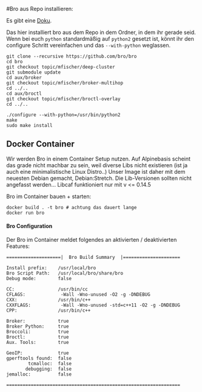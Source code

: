 #Bro aus Repo installieren:

Es gibt eine [Doku](https://www.bro.org/development/projects/deep-cluster.html).

Das hier installiert bro aus dem Repo in dem Ordner, in dem ihr gerade seid. Wenn bei euch ```python``` standardmäßig auf ```python2``` gesetzt ist, könnt ihr den configure Schritt vereinfachen und das ```--with-python``` weglassen.

~~~~
git clone --recursive https://github.com/bro/bro
cd bro
git checkout topic/mfischer/deep-cluster
git submodule update
cd aux/broker
git checkout topic/mfischer/broker-multihop
cd ../..
cd aux/broctl
git checkout topic/mfischer/broctl-overlay
cd ../..

./configure --with-python=/usr/bin/python2
make
sudo make install
~~~~

## Docker Container

Wir werden Bro in einem Container Setup nutzen. Auf Alpinebasis scheint das grade nicht machbar zu sein, weil diverse Libs nicht existieren (ist ja auch eine minimalistische Linux Distro..) Unser Image ist daher mit dem neuesten Debian gemacht, Debian:Stretch. Die Lib-Versionen sollten nicht angefasst werden...
Libcaf funktioniert nur mit v <= 0.14.5

Bro im Container bauen + starten:
~~~~
docker build . -t bro # achtung das dauert lange
docker run bro
~~~~

#### Bro Configuration

Der Bro im Container meldet folgendes an aktivierten / deaktivierten Features:
~~~~
====================|  Bro Build Summary  |=====================

Install prefix:    /usr/local/bro
Bro Script Path:   /usr/local/bro/share/bro
Debug mode:        false

CC:                /usr/bin/cc
CFLAGS:             -Wall -Wno-unused -O2 -g -DNDEBUG
CXX:               /usr/bin/c++
CXXFLAGS:           -Wall -Wno-unused -std=c++11 -O2 -g -DNDEBUG
CPP:               /usr/bin/c++

Broker:            true
Broker Python:     true
Broccoli:          true
Broctl:            true
Aux. Tools:        true

GeoIP:             true
gperftools found:  false
        tcmalloc:  false
       debugging:  false
jemalloc:          false

================================================================
~~~~
